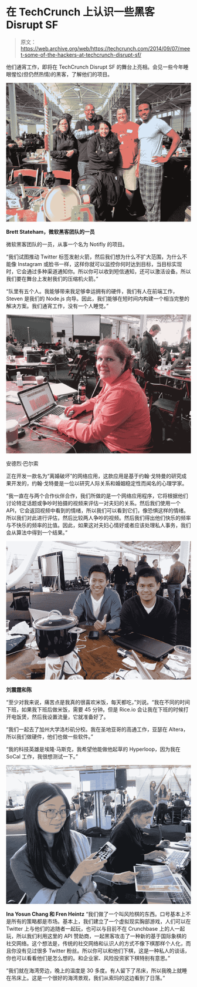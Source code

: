 # 在 TechCrunch 上认识一些黑客 Disrupt SF 

> 原文：<https://web.archive.org/web/https://techcrunch.com/2014/09/07/meet-some-of-the-hackers-at-techcrunch-disrupt-sf/>

他们通宵工作，即将在 TechCrunch Disrupt SF 的舞台上亮相。会见一些今年睡眼惺忪(但仍然热情)的黑客，了解他们的项目。

![IMG_8958](img/ae5068290a9e6a8a45c15162afe4a0a0.png)

**Brett Stateham，微软黑客团队的一员**

微软黑客团队的一员，从事一个名为 Notifly 的项目。

“我们试图推动 Twitter 标签发射火箭，然后我们想为什么不扩大范围，为什么不能像 Instagram 或脸书一样，这样你就可以监控你何时达到目标，当目标实现时，它会通过多种渠道通知你。所以你可以收到短信通知，还可以激活设备。所以我们要在舞台上发射我们的压缩机火箭。”

“队里有五个人。我能够带来我足够幸运拥有的硬件，我们有人在前端工作，Steven 是我们的 Node.js 向导。因此，我们能够在短时间内构建一个相当完整的解决方案。我们通宵工作，没有一个人睡觉。”

![IMG_8959](img/e7110a2d0929f471d211a9d7affa775b.png)

安德烈·巴尔索

正在开发一款名为“离婚破坏”的网络应用，这款应用是基于约翰·戈特曼的研究成果开发的，约翰·戈特曼是一位以研究人际关系和婚姻稳定性而闻名的心理学家。

“我一直在与两个合作伙伴合作，我们所做的是一个网络应用程序，它将根据他们讨论特定话题或争吵时拍摄的视频来评估一对夫妇的关系。然后我们使用一个 API，它会返回视频中看到的情绪，所以我们可以看到它们，像恐惧这样的情绪。所以我们对此进行评估，然后比较两人争吵的视频。然后我们得出他们快乐的频率与不快乐的频率的比值。因此，如果这对夫妇心情好或者应该处理私人事务，我们会从算法中得到一个结果。”

![IMG_8960](img/09bbef149cea9ec862dec4964fd2e608.png)

**刘震霆和陈**

“至少对我来说，痛苦点是我真的很喜欢米饭，每天都吃，”刘说。“我在不同的时间下班，如果我下班后做米饭，需要 45 分钟。但是 Rice.io 会让我在下班的时候打开电饭煲，然后我设置流量，它就准备好了。

“我们一起去了加州大学洛杉矶分校。我在圣地亚哥的高通工作，亚瑟在 Altera，所以我们做硬件，他们也做一些软件。”

“我的科技英雄是埃隆·马斯克，我希望他能做他起草的 Hyperloop，因为我在 SoCal 工作，我很想测试一下。”

![IMG_8961](img/4a097f602df8100f2bd45b9e366ce247.png)

**Ina Yosun Chang 和 Fren Heintz** 
“我们做了一个叫风险棋的东西。口号基本上不是所有的策略都是市场。基本上，我们建立了一个虚拟现实胸部游戏，人们可以在 Twitter 上与他们的追随者一起玩，也可以与目前不在 Crunchbase 上的人一起玩，所以我们利用这里的 API 赞助商，一起黑客攻击了一种新的基于国际象棋的社交网络。这个想法是，传统的社交网络和认识人的方式不像下棋那样个人化，而且你没有见过很多 Twitter 粉丝。所以你可以和他们下棋，这是一种私人的谈话，你也可以看看他们是怎么想的。和企业家、风险投资家下棋特别有意思。”

“我们就在海湾旁边，晚上的温度是 30 多度。有人留下了吊床，所以我晚上就睡在吊床上。这是一个很好的海湾景观，我们从索玛的这边看到了日落。”